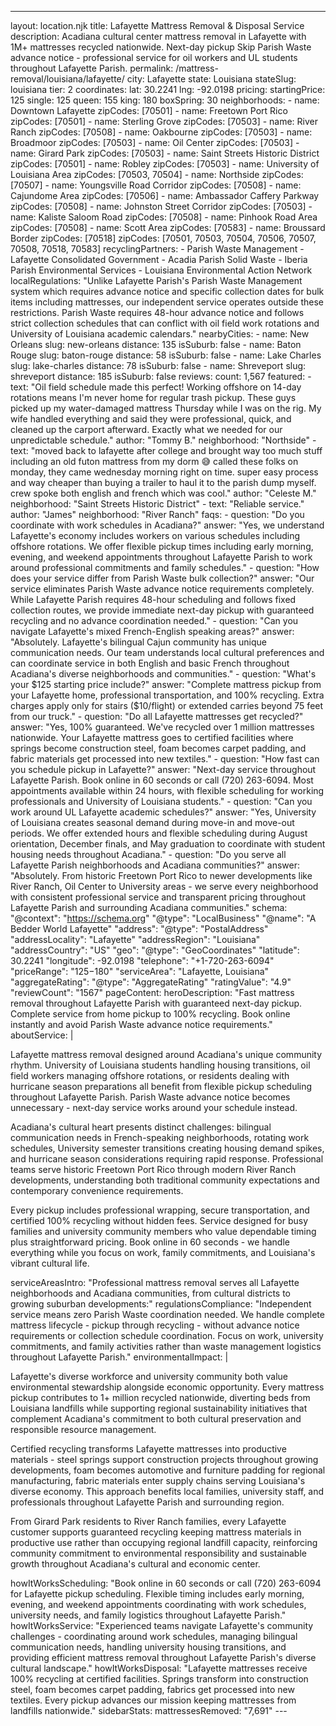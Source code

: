 ---
layout: location.njk
title: Lafayette Mattress Removal & Disposal Service
description: Acadiana cultural center mattress removal in Lafayette with 1M+ mattresses recycled nationwide. Next-day pickup Skip Parish Waste advance notice - professional service for oil workers and UL students throughout Lafayette Parish.
permalink: /mattress-removal/louisiana/lafayette/
city: Lafayette state: Louisiana stateSlug: louisiana tier: 2 coordinates: lat: 30.2241 lng: -92.0198 pricing: startingPrice: 125 single: 125 queen: 155 king: 180 boxSpring: 30 neighborhoods: - name: Downtown Lafayette zipCodes: [70501] - name: Freetown Port Rico zipCodes: [70501] - name: Sterling Grove zipCodes: [70503] - name: River Ranch zipCodes: [70508] - name: Oakbourne zipCodes: [70503] - name: Broadmoor zipCodes: [70503] - name: Oil Center zipCodes: [70503] - name: Girard Park zipCodes: [70503] - name: Saint Streets Historic District zipCodes: [70501] - name: Robley zipCodes: [70503] - name: University of Louisiana Area zipCodes: [70503, 70504] - name: Northside zipCodes: [70507] - name: Youngsville Road Corridor zipCodes: [70508] - name: Cajundome Area zipCodes: [70506] - name: Ambassador Caffery Parkway zipCodes: [70508] - name: Johnston Street Corridor zipCodes: [70503] - name: Kaliste Saloom Road zipCodes: [70508] - name: Pinhook Road Area zipCodes: [70508] - name: Scott Area zipCodes: [70583] - name: Broussard Border zipCodes: [70518] zipCodes: [70501, 70503, 70504, 70506, 70507, 70508, 70518, 70583] recyclingPartners: - Parish Waste Management - Lafayette Consolidated Government - Acadia Parish Solid Waste - Iberia Parish Environmental Services - Louisiana Environmental Action Network localRegulations: "Unlike Lafayette Parish's Parish Waste Management system which requires advance notice and specific collection dates for bulk items including mattresses, our independent service operates outside these restrictions. Parish Waste requires 48-hour advance notice and follows strict collection schedules that can conflict with oil field work rotations and University of Louisiana academic calendars." nearbyCities: - name: New Orleans slug: new-orleans distance: 135 isSuburb: false - name: Baton Rouge slug: baton-rouge distance: 58 isSuburb: false - name: Lake Charles slug: lake-charles distance: 78 isSuburb: false - name: Shreveport slug: shreveport distance: 185 isSuburb: false reviews: count: 1,567 featured: - text: "Oil field schedule made this perfect! Working offshore on 14-day rotations means I'm never home for regular trash pickup. These guys picked up my water-damaged mattress Thursday while I was on the rig. My wife handled everything and said they were professional, quick, and cleaned up the carport afterward. Exactly what we needed for our unpredictable schedule." author: "Tommy B." neighborhood: "Northside" - text: "moved back to lafayette after college and brought way too much stuff including an old futon mattress from my dorm 😅 called these folks on monday, they came wednesday morning right on time. super easy process and way cheaper than buying a trailer to haul it to the parish dump myself. crew spoke both english and french which was cool." author: "Celeste M." neighborhood: "Saint Streets Historic District" - text: "Reliable service." author: "James" neighborhood: "River Ranch" faqs: - question: "Do you coordinate with work schedules in Acadiana?" answer: "Yes, we understand Lafayette's economy includes workers on various schedules including offshore rotations. We offer flexible pickup times including early morning, evening, and weekend appointments throughout Lafayette Parish to work around professional commitments and family schedules." - question: "How does your service differ from Parish Waste bulk collection?" answer: "Our service eliminates Parish Waste advance notice requirements completely. While Lafayette Parish requires 48-hour scheduling and follows fixed collection routes, we provide immediate next-day pickup with guaranteed recycling and no advance coordination needed." - question: "Can you navigate Lafayette's mixed French-English speaking areas?" answer: "Absolutely. Lafayette's bilingual Cajun community has unique communication needs. Our team understands local cultural preferences and can coordinate service in both English and basic French throughout Acadiana's diverse neighborhoods and communities." - question: "What's your $125 starting price include?" answer: "Complete mattress pickup from your Lafayette home, professional transportation, and 100% recycling. Extra charges apply only for stairs ($10/flight) or extended carries beyond 75 feet from our truck." - question: "Do all Lafayette mattresses get recycled?" answer: "Yes, 100% guaranteed. We've recycled over 1 million mattresses nationwide. Your Lafayette mattress goes to certified facilities where springs become construction steel, foam becomes carpet padding, and fabric materials get processed into new textiles." - question: "How fast can you schedule pickup in Lafayette?" answer: "Next-day service throughout Lafayette Parish. Book online in 60 seconds or call (720) 263-6094. Most appointments available within 24 hours, with flexible scheduling for working professionals and University of Louisiana students." - question: "Can you work around UL Lafayette academic schedules?" answer: "Yes, University of Louisiana creates seasonal demand during move-in and move-out periods. We offer extended hours and flexible scheduling during August orientation, December finals, and May graduation to coordinate with student housing needs throughout Acadiana." - question: "Do you serve all Lafayette Parish neighborhoods and Acadiana communities?" answer: "Absolutely. From historic Freetown Port Rico to newer developments like River Ranch, Oil Center to University areas - we serve every neighborhood with consistent professional service and transparent pricing throughout Lafayette Parish and surrounding Acadiana communities." schema: "@context": "https://schema.org" "@type": "LocalBusiness" "@name": "A Bedder World Lafayette" "address": "@type": "PostalAddress" "addressLocality": "Lafayette" "addressRegion": "Louisiana" "addressCountry": "US" "geo": "@type": "GeoCoordinates" "latitude": 30.2241 "longitude": -92.0198 "telephone": "+1-720-263-6094" "priceRange": "$125-$180" "serviceArea": "Lafayette, Louisiana" "aggregateRating": "@type": "AggregateRating" "ratingValue": "4.9" "reviewCount": "1567" pageContent: heroDescription: "Fast mattress removal throughout Lafayette Parish with guaranteed next-day pickup. Complete service from home pickup to 100% recycling. Book online instantly and avoid Parish Waste advance notice requirements." aboutService: | <p>Lafayette mattress removal designed around Acadiana's unique community rhythm. University of Louisiana students handling housing transitions, oil field workers managing offshore rotations, or residents dealing with hurricane season preparations all benefit from flexible pickup scheduling throughout Lafayette Parish. Parish Waste advance notice becomes unnecessary - next-day service works around your schedule instead.</p> <p>Acadiana's cultural heart presents distinct challenges: bilingual communication needs in French-speaking neighborhoods, rotating work schedules, University semester transitions creating housing demand spikes, and hurricane season considerations requiring rapid response. Professional teams serve historic Freetown Port Rico through modern River Ranch developments, understanding both traditional community expectations and contemporary convenience requirements.</p> <p>Every pickup includes professional wrapping, secure transportation, and certified 100% recycling without hidden fees. Service designed for busy families and university community members who value dependable timing plus straightforward pricing. Book online in 60 seconds - we handle everything while you focus on work, family commitments, and Louisiana's vibrant cultural life.</p> serviceAreasIntro: "Professional mattress removal serves all Lafayette neighborhoods and Acadiana communities, from cultural districts to growing suburban developments:" regulationsCompliance: "Independent service means zero Parish Waste coordination needed. We handle complete mattress lifecycle - pickup through recycling - without advance notice requirements or collection schedule coordination. Focus on work, university commitments, and family activities rather than waste management logistics throughout Lafayette Parish." environmentalImpact: | <p>Lafayette's diverse workforce and university community both value environmental stewardship alongside economic opportunity. Every mattress pickup contributes to 1+ million recycled nationwide, diverting beds from Louisiana landfills while supporting regional sustainability initiatives that complement Acadiana's commitment to both cultural preservation and responsible resource management.</p> <p>Certified recycling transforms Lafayette mattresses into productive materials - steel springs support construction projects throughout growing developments, foam becomes automotive and furniture padding for regional manufacturing, fabric materials enter supply chains serving Louisiana's diverse economy. This approach benefits local families, university staff, and professionals throughout Lafayette Parish and surrounding region.</p> <p>From Girard Park residents to River Ranch families, every Lafayette customer supports guaranteed recycling keeping mattress materials in productive use rather than occupying regional landfill capacity, reinforcing community commitment to environmental responsibility and sustainable growth throughout Acadiana's cultural and economic center.</p> howItWorksScheduling: "Book online in 60 seconds or call (720) 263-6094 for Lafayette pickup scheduling. Flexible timing includes early morning, evening, and weekend appointments coordinating with work schedules, university needs, and family logistics throughout Lafayette Parish." howItWorksService: "Experienced teams navigate Lafayette's community challenges - coordinating around work schedules, managing bilingual communication needs, handling university housing transitions, and providing efficient mattress removal throughout Lafayette Parish's diverse cultural landscape." howItWorksDisposal: "Lafayette mattresses receive 100% recycling at certified facilities. Springs transform into construction steel, foam becomes carpet padding, fabrics get processed into new textiles. Every pickup advances our mission keeping mattresses from landfills nationwide." sidebarStats: mattressesRemoved: "7,691" ---